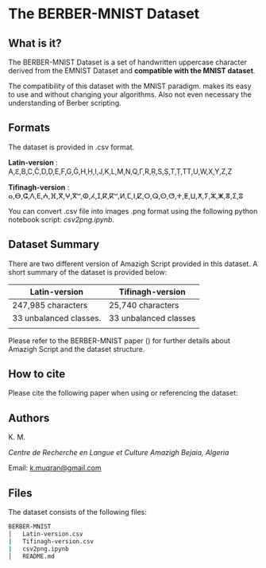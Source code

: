 The BERBER-MNIST Dataset
========================

What is it?
-----------
The BERBER-MNIST Dataset is a set of handwritten uppercase character derived from the EMNIST Dataset and **compatible with the MNIST dataset**. 

The compatibility of this dataset with the MNIST paradigm. makes its easy to use and without changing your algorithms. Also not even necessary the understanding of Berber scripting.

Formats
-------
The dataset is provided in .csv format.


**Latin-version** : A,Ԑ,B,C,Č,D,Ḍ,E,F,G,Ǧ,H,Ḥ,I,J,K,L,M,N,Q,Γ,R,Ṛ,S,Ṣ,T,Ṭ,TT,U,W,X,Y,Z,Ẓ

**Tifinagh-version** : ⴰ,ⴱ,ⵛ,ⴷ,ⴹ,ⵄ,ⴼ,ⴳ,ⵖ,ⴳⵯ,ⵀ,ⵃ,ⵊ,ⴽ,ⴽⵯ,ⵍ,ⵎ,ⵏ,ⵇ,ⵔ,ⵕ,ⵙ,ⵚ,ⵜ,ⵟ,ⵡ,ⵅ,ⵢ,ⵣ,ⵥ,ⴻ,ⵉ,ⵓ

You can convert .csv file into images .png format using the following python notebook script: *csv2png.ipynb*.

Dataset Summary
---------------
There are two different version of Amazigh Script provided in this dataset. A short summary of the dataset is provided below:

| Latin-version          |   Tifinagh-version     |
|       ---              |      ---               |
| 247,985 characters     | 25,740 characters      |
| 33 unbalanced classes. | 33 unbalanced classes  |
|                        |                        |


Please refer to the BERBER-MNIST paper () for further details about Amazigh Script and the dataset structure.

How to cite
-----------
Please cite the following paper when using or referencing the dataset: 

Authors
-------
K. M.

_Centre de Recherche en Langue et Culture Amazigh_
_Bejaia, Algeria_

Email: k.muqran@gmail.com

Files
-----
The dataset consists of the following files:

```bash
BERBER-MNIST 
│   Latin-version.csv
|   Tifinagh-version.csv   
|   csv2png.ipynb
│   README.md       
